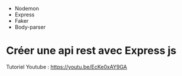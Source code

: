 - Nodemon
- Express
- Faker
- Body-parser

# Créer une api rest avec Express js 

Tutoriel Youtube : https://youtu.be/EcKe0xAY9GA

